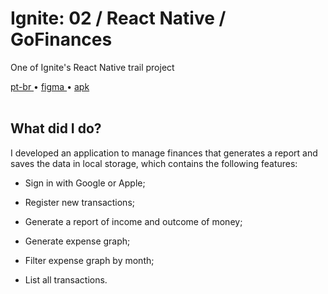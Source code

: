 <div valing="top">
  <h1>Ignite: 02 / React Native / GoFinances</h1>
  <p>One of Ignite's React Native trail project</p>
  <nav>
    <div id="repository-buttons"/>
    <a class="navigation-link disabled" href="https://github.com/L-Marcel/ignite-02-react-native-gofinances/blob/main/README.md" target="__blank__">
      pt-br
    </a>
    <span class="disabled">•</span>
    <a class="navigation-link" href="https://www.figma.com/file/TUDvqGOeMZZGh4HuoQf4t1/GoFinances-Ignite-(Copy)?node-id=0%3A1&t=xMYR8KwXjqRxEszC-1" target="__blank__">
      figma
    </a>
    <span>•</span>
    <a class="navigation-link" href="https://expo.dev/artifacts/eas/uD7RtiuHc9r9xvPS9gYmgx.apk" target="__blank__">
      apk
    </a>
  </nav>
</div>

<br/>

<div id="grid">
  <div id="grid-item">
    <h2>What did I <span>do</span>?</h2>
    <p>I developed an application to manage <span>finances</span> that generates a <span>report</span> and saves the data in <span>local storage</span>, which contains the following features:</p>
    <ul>
      <li id="checked"><p>Sign in with Google or Apple;</p></li>
      <li id="checked"><p>Register new transactions;</p></li>
      <li id="checked"><p>Generate a report of income and outcome of money;</p></li>
      <li id="checked"><p>Generate expense graph;</p></li>
      <li id="checked"><p>Filter expense graph by month;</p></li>
      <li id="checked"><p>List all transactions.</p></li>
    </ul>
  </div>
</div>